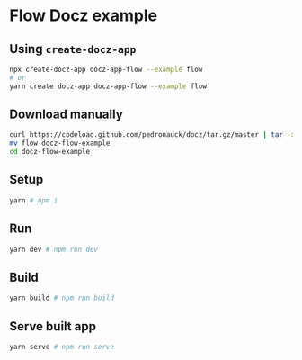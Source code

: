 # Flow Docz example

## Using `create-docz-app`

```sh
npx create-docz-app docz-app-flow --example flow
# or
yarn create docz-app docz-app-flow --example flow
```

## Download manually

```sh
curl https://codeload.github.com/pedronauck/docz/tar.gz/master | tar -xz --strip=2 docz-master/examples/flow
mv flow docz-flow-example
cd docz-flow-example
```

## Setup

```sh
yarn # npm i
```

## Run

```sh
yarn dev # npm run dev
```

## Build

```sh
yarn build # npm run build
```

## Serve built app

```sh
yarn serve # npm run serve
```